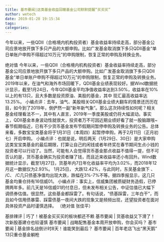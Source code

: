 ```yaml
---
title: 基市要闻|这类基金收益回暖基金公司默默提醒“买买买”
author: wetech
date: 2019-01-28 19:15:34
tags: 
categories: 
---
```

今年以来，一些QDII（合格境内机构投资者）基金收益率持续走高，部分基金公司应景地放开旗下多只产品的大额申购。比如广发基金取消旗下多只QDII基金“单日单账户申购不得超过10万元”的申购限制，恢复正常的申购及转换业务。
<!-- more -->
绝对值
今年以来，一些QDII（合格境内机构投资者）基金收益率持续走高，部分基金公司应景地放开旗下多只产品的大额申购。比如广发基金取消旗下多只QDII基金“单日单账户申购不得超过10万元”的申购限制，恢复正常的申购及转换业务。
2019年以来，在油气和海外市场回暖下，QDII基金业绩表现较好。据Wind数据统计显示，截至1月24日，今年QDII基金平均净值收益率达到3.50%，收益率在10%以上的有13只，且大多数是投资原油、美股的基金，其中
现汇最高收益率达13.25%。
小编点评：去年，油气、美股相关QDII基金业绩大翻车的情景还历历在目，如今到了2019年，倒俨然一副“新年新气象”。那么这次持续性如何呢？相关基金经理看法不一，其中有人直言，2019年一季度美股或仍将大幅波动。事实上，QDII基金本身波动性就很大，投资者万不可因近期业绩好看了就一股脑跟哦~
春节假期临近，已有不少货币基金发布节假期间暂停申购及转换业务的公告。总体来看，多数宝宝类基金将于1月31日（本周四）起暂停申购，再于2月11日（正月初七）开启申购。
小编点评：也就是说，明后两天（1月29日、30日）是大家申购这类宝宝类基金的最后期限，打算让自己的闲钱或者年终奖在春节期间生点小钱的投资者可以行动了。当然，可能有人会觉得货币基金那点收益不值得一提，但不可否认的是，货币基金确实为投资者赚了钱，而且近来收益率还小有回升。Wind数据统计显示，截至1月27日，货基年内7日年化收益率平均为3.02%，而2018年12月这一数据仅为2.93%。
1月25日，
大跌12.42%，与此同时，东吴基金旗下
、
/C、
/C几只债基净值均出现大跌，跌幅在3%-7%不等。据四季报显示，这几只基金均重仓持有16信威01。
小编点评：事实上，信威集团被质疑财务造假，已停牌两年多。前几天是16信威01的付息日，但未发布相关公告，中证估值已大幅下调债券估值。很显然，这些基金都踩雷了。有句话说，“债基踩雷，三年白干”，而且如今信用债暴雷、踩雷债基一夜间大跌的现象又是频频出现，还望投资者在面对具体投资产品时谨慎选择。
（绝对值 张佳平）
 
 
基排辣评 | 巧了！被基金买买买的板块都还不赖
基市要闻 | 货基收益又下滑了！次新股基建仓也较谨慎
基市要闻 | 战略配售基金本周开放申购，你会买吗？
基市要闻 | 基金排名战倒计时8天！谁能笑到最后？
基市要闻 | 百年老店飞出“黑天鹅” 13只重仓基金躺枪

